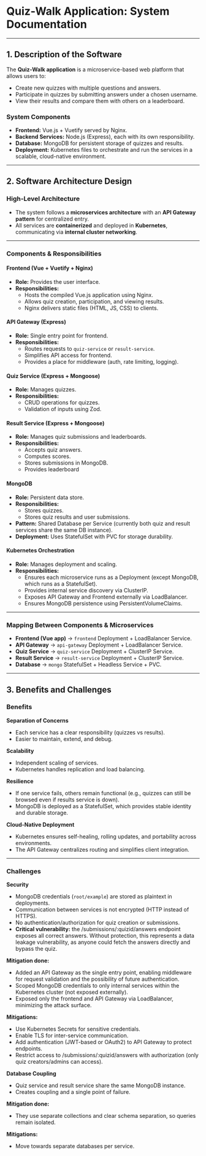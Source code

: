 # Quiz-Walk Application: System Documentation

---

## 1. Description of the Software

The **Quiz-Walk application** is a microservice-based web platform that allows users to:

- Create new quizzes with multiple questions and answers.  
- Participate in quizzes by submitting answers under a chosen username.  
- View their results and compare them with others on a leaderboard.  

### System Components
- **Frontend:** Vue.js + Vuetify served by Nginx.  
- **Backend Services:** Node.js (Express), each with its own responsibility.  
- **Database:** MongoDB for persistent storage of quizzes and results.  
- **Deployment:** Kubernetes files to orchestrate and run the services in a scalable, cloud-native environment.  
 
---

## 2. Software Architecture Design

### High-Level Architecture
- The system follows a **microservices architecture** with an **API Gateway pattern** for centralized entry.  
- All services are **containerized** and deployed in **Kubernetes**, communicating via **internal cluster networking**.  

---

### Components & Responsibilities

#### Frontend (Vue + Vuetify + Nginx)
- **Role:** Provides the user interface.  
- **Responsibilities:**
  - Hosts the compiled Vue.js application using Nginx.
  - Allows quiz creation, participation, and viewing results.
  - Nginx delivers static files (HTML, JS, CSS) to clients.

#### API Gateway (Express)
- **Role:** Single entry point for frontend.  
- **Responsibilities:**  
  - Routes requests to `quiz-service` or `result-service`.  
  - Simplifies API access for frontend.
  - Provides a place for middleware (auth, rate limiting, logging).

#### Quiz Service (Express + Mongoose)
- **Role:** Manages quizzes.  
- **Responsibilities:**  
  - CRUD operations for quizzes.    
  - Validation of inputs using Zod.    

#### Result Service (Express + Mongoose)
- **Role:** Manages quiz submissions and leaderboards.  
- **Responsibilities:**  
  - Accepts quiz answers.  
  - Computes scores.  
  - Stores submissions in MongoDB.  
  - Provides leaderboard 

#### MongoDB
- **Role:** Persistent data store.  
- **Responsibilities:**  
  - Stores quizzes.  
  - Stores quiz results and user submissions.  
- **Pattern:** Shared Database per Service (currently both quiz and result services share the same DB instance).
- **Deployment:** Uses StatefulSet with PVC for storage durability.

#### Kubernetes Orchestration
- **Role:** Manages deployment and scaling.  
- **Responsibilities:**  
  - Ensures each microservice runs as a Deployment (except MongoDB, which runs as a StatefulSet).  
  - Provides internal service discovery via ClusterIP.  
  - Exposes API Gateway and Frontend externally via LoadBalancer.
  - Ensures MongoDB persistence using PersistentVolumeClaims. 

---

### Mapping Between Components & Microservices
- **Frontend (Vue app)** → `frontend` Deployment + LoadBalancer Service.  
- **API Gateway** → `api-gateway` Deployment + LoadBalancer Service.  
- **Quiz Service** → `quiz-service` Deployment + ClusterIP Service.  
- **Result Service** → `result-service` Deployment + ClusterIP Service.  
- **Database** → `mongo` StatefulSet + Headless Service + PVC.  

---

## 3. Benefits and Challenges

### Benefits

**Separation of Concerns**  
- Each service has a clear responsibility (quizzes vs results).  
- Easier to maintain, extend, and debug.  

**Scalability**  
- Independent scaling of services.  
- Kubernetes handles replication and load balancing.  

**Resilience**  
- If one service fails, others remain functional (e.g., quizzes can still be browsed even if results service is down).
- MongoDB is deployed as a StatefulSet, which provides stable identity and durable storage.

**Cloud-Native Deployment**  
- Kubernetes ensures self-healing, rolling updates, and portability across environments.
- The API Gateway centralizes routing and simplifies client integration.

---

### Challenges

**Security**  
- MongoDB credentials (`root/example`) are stored as plaintext in deployments.  
- Communication between services is not encrypted (HTTP instead of HTTPS).  
- No authentication/authorization for quiz creation or submissions.
- **Critical vulnerability:** the /submissions/:quizid/answers endpoint exposes all correct answers. Without protection, this represents a data leakage vulnerability, as anyone could fetch the answers directly and bypass the quiz.

**Mitigation done:**
- Added an API Gateway as the single entry point, enabling middleware for request validation and the possibility of future authentication.
- Scoped MongoDB credentials to only internal services within the Kubernetes cluster (not exposed externally).
- Exposed only the frontend and API Gateway via LoadBalancer, minimizing the attack surface.

**Mitigations:**  
- Use Kubernetes Secrets for sensitive credentials.  
- Enable TLS for inter-service communication.  
- Add authentication (JWT-based or OAuth2) to API Gateway to protect endpoints.
- Restrict access to /submissions/:quizid/answers with authorization (only quiz creators/admins can access).

**Database Coupling**  
- Quiz service and result service share the same MongoDB instance.  
- Creates coupling and a single point of failure.
  
**Mitigation done:**
- They use separate collections and clear schema separation, so queries remain isolated.

**Mitigations:**  
- Move towards separate databases per service.  
